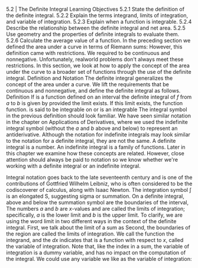 5.2 | The Definite Integral
Learning Objectives
5.2.1 State the definition of the definite integral.
5.2.2 Explain the terms integrand, limits of integration, and variable of integration.
5.2.3 Explain when a function is integrable.
5.2.4 Describe the relationship between the definite integral and net area.
5.2.5 Use geometry and the properties of definite integrals to evaluate them.
5.2.6 Calculate the average value of a function.
In the preceding section we defined the area under a curve in terms of Riemann sums:
However, this definition came with restrictions. We required
to be continuous and nonnegative. Unfortunately, realworld problems don't always meet these restrictions. In this section, we look at how to apply the concept of the area under the curve to a broader set of functions through the use of the definite integral.
Definition and Notation
The definite integral generalizes the concept of the area under a curve. We lift the requirements that
be continuous and nonnegative, and define the definite integral as follows.
Definition
If is a function defined on an interval the definite integral of $f$ from $a$ to $b$ is given by
provided the limit exists. If this limit exists, the function function.
is said to be integrable on
or is an integrable
The integral symbol in the previous definition should look familiar. We have seen similar notation in the chapter on Applications of Derivatives, where we used the indefinite integral symbol (without the $a$ and $b$ above and below) to represent an antiderivative. Although the notation for indefinite integrals may look similar to the notation for a definite integral, they are not the same. A definite integral is a number. An indefinite integral is a family of functions. Later in this chapter we examine how these concepts are related. However, close attention should always be paid to notation so we know whether we're working with a definite integral or an indefinite integral.

Integral notation goes back to the late seventeenth century and is one of the contributions of Gottfried Wilhelm Leibniz, who is often considered to be the codiscoverer of calculus, along with Isaac Newton. The integration symbol $\int$ is an elongated S, suggesting sigma or summation. On a definite integral, above and below the summation symbol are the boundaries of the interval, The numbers $a$ and $b$ are $x$-values and are called the limits of integration; specifically, $a$ is the lower limit and $b$ is the upper limit. To clarify, we are using the word limit in two different ways in the context of the definite integral. First, we talk about the limit of a sum as Second, the boundaries of the region are called the limits of integration.
We call the function the integrand, and the $d x$ indicates that is a function with respect to $x$, called the variable
of integration. Note that, like the index in a sum, the variable of integration is a dummy variable, and has no impact on the computation of the integral. We could use any variable we like as the variable of integration: